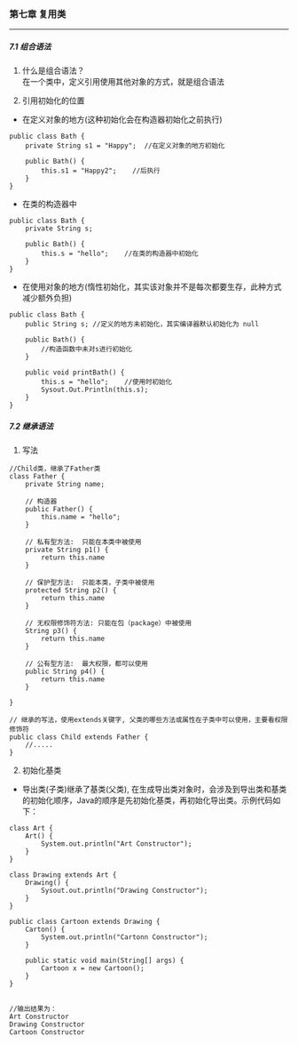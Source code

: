### 第七章   复用类 ###
--------------------------


##### 7.1 组合语法  

1. 什么是组合语法？  
在一个类中，定义引用使用其他对象的方式，就是组合语法


2. 引用初始化的位置  

* 在定义对象的地方(这种初始化会在构造器初始化之前执行)  
```
public class Bath {
    private String s1 = "Happy";  //在定义对象的地方初始化

    public Bath() {
        this.s1 = "Happy2";    //后执行 
    }
}
```

* 在类的构造器中  
```
public class Bath {
    private String s;

    public Bath() {
        this.s = "hello";    //在类的构造器中初始化
    }
}
```

* 在使用对象的地方(惰性初始化，其实该对象并不是每次都要生存，此种方式减少额外负担)  
```
public class Bath {
    public String s; //定义的地方未初始化，其实编译器默认初始化为 null

    public Bath() {
        //构造函数中未对s进行初始化  
    }

    public void printBath() {
        this.s = "hello";    //使用时初始化
        Sysout.Out.Println(this.s);
    }
}
```


##### 7.2 继承语法

1. 写法  
```
//Child类，继承了Father类
class Father {
    private String name;

    // 构造器 
    public Father() {
        this.name = "hello";
    }
    
    // 私有型方法:  只能在本类中被使用
    private String p1() {
        return this.name
    }  

    // 保护型方法:  只能本类，子类中被使用
    protected String p2() {
        return this.name
    }  

    // 无权限修饰符方法: 只能在包（package）中被使用
    String p3() {
        return this.name
    }  

    // 公有型方法:  最大权限，都可以使用
    public String p4() {
        return this.name
    }  

}

// 继承的写法，使用extends关键字, 父类的哪些方法或属性在子类中可以使用，主要看权限修饰符
public class Child extends Father {
    //.....
}

```

2. 初始化基类  

* 导出类(子类)继承了基类(父类), 在生成导出类对象时，会涉及到导出类和基类的初始化顺序，Java的顺序是先初始化基类，再初始化导出类。示例代码如下：   
```
class Art {
    Art() {
        System.out.println("Art Constructor");
    }
}

class Drawing extends Art {
    Drawing() {
        Sysout.out.println("Drawing Constructor");
    }
}

public class Cartoon extends Drawing {
    Carton() {
        System.out.println("Cartonn Constructor");
    }

    public static void main(String[] args) {
        Cartoon x = new Cartoon();    
    }
}


//输出结果为：
Art Constructor
Drawing Constructor
Cartoon Constructor
```

